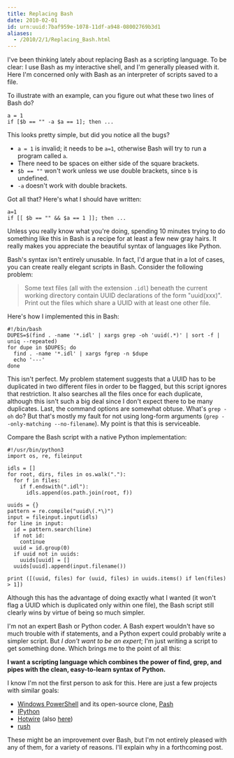 ```yaml
---
title: Replacing Bash
date: 2010-02-01
id: urn:uuid:7baf959e-1078-11df-a948-08002769b3d1
aliases:
  - /2010/2/1/Replacing_Bash.html
---
```


I've been thinking lately about replacing Bash as a scripting language.  To be
clear: I use Bash as my interactive shell, and I'm generally pleased with it.
Here I'm concerned only with Bash as an interpreter of scripts saved to a file.

To illustrate with an example, can you figure out what these two lines of Bash
do?

    a = 1
    if [$b == "" -a $a == 1]; then ...

This looks pretty simple, but did you notice all the bugs?

 - `a = 1` is invalid; it needs to be `a=1`, otherwise Bash will try to run a program called `a`.
 - There need to be spaces on either side of the square brackets.
 - `$b == ""` won't work unless we use double brackets, since `b` is undefined.
 - `-a` doesn't work with double brackets.

Got all that?  Here's what I should have written:

    a=1
    if [[ $b == "" && $a == 1 ]]; then ...

Unless you really know what you're doing, spending 10 minutes trying to do
something like this in Bash is a recipe for at least a few new gray hairs.  It
really makes you appreciate the beautiful syntax of languages like Python.

Bash's syntax isn't entirely unusable.  In fact, I'd argue that in a lot of
cases, you can create really elegant scripts in Bash.  Consider the following
problem:

> Some text files (all with the extension `.idl`) beneath the current
> working directory contain UUID declarations of the form "uuid(xxx)".  Print out
> the files which share a UUID with at least one other file.

Here's how I implemented this in Bash:

    #!/bin/bash
    DUPES=$(find . -name '*.idl' | xargs grep -oh 'uuid(.*)' | sort -f | uniq --repeated)
    for dupe in $DUPES; do
      find . -name '*.idl' | xargs fgrep -n $dupe
      echo '---'
    done

This isn't perfect.  My problem statement suggests that a UUID has to be
duplicated in two different files in order to be flagged, but this script
ignores that restriction.  It also searches all the files once for each
duplicate, although this isn't such a big deal since I don't expect there to
be many duplicates.  Last, the command options are somewhat obtuse.  What's
`grep -oh` do?  But that's mostly my fault for not using long-form arguments
(`grep --only-matching --no-filename`).  My point is that this is serviceable.

Compare the Bash script with a native Python implementation:

    #!/usr/bin/python3
    import os, re, fileinput

    idls = []
    for root, dirs, files in os.walk("."):
      for f in files:
        if f.endswith(".idl"):
          idls.append(os.path.join(root, f))

    uuids = {}
    pattern = re.compile("uuid\(.*\)")
    input = fileinput.input(idls)
    for line in input:
      id = pattern.search(line)
      if not id:
        continue
      uuid = id.group(0)
      if uuid not in uuids:
        uuids[uuid] = []
      uuids[uuid].append(input.filename())

    print ([(uuid, files) for (uuid, files) in uuids.items() if len(files) > 1])

Although this has the advantage of doing exactly what I wanted (it won't flag a
UUID which is duplicated only within one file), the Bash script still clearly
wins by virtue of being so much simpler.

I'm not an expert Bash or Python coder.  A Bash expert wouldn't have so much
trouble with if statements, and a Python expert could probably write a simpler
script.  But *I don't want to be an expert*; I'm just writing a script to get
something done.  Which brings me to the point of all this:

**I want a scripting language which combines the power of find, grep, and pipes
with the clean, easy-to-learn syntax of Python.**

I know I'm not the first person to ask for this.  Here are just a few projects
with similar goals:

 - [Windows PowerShell][] and its open-source clone, [Pash][]
 - [IPython][]
 - [Hotwire][] (also [here][Hotwire2])
 - [rush][]

[Windows PowerShell]: http://technet.microsoft.com/en-us/scriptcenter/dd742419.aspx
[Pash]: http://pash.sourceforge.net/
[rush]: http://rush.heroku.com/
[Hotwire]: http://code.google.com/p/hotwire-shell/ 
[Hotwire2]: http://cdn.hotwire-shell.org/index.html
[IPython]: http://ipython.scipy.org

These might be an improvement over Bash, but I'm not entirely pleased with any
of them, for a variety of reasons.  I'll explain why in a forthcoming post.

